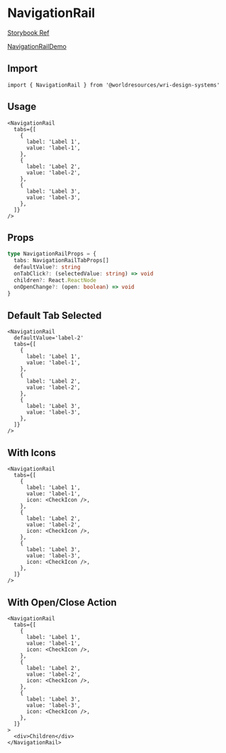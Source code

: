 # NavigationRail

[Storybook Ref](https://wri.github.io/wri-design-systems/?path=/docs/navigation-navigation-rail--docs)

[NavigationRailDemo](https://github.com/wri/wri-design-systems/blob/main/src/components/Navigation/NavigationRail/NavigationRailDemo.tsx)

## Import

```tsx
import { NavigationRail } from '@worldresources/wri-design-systems'
```

## Usage

```tsx
<NavigationRail
  tabs={[
    {
      label: 'Label 1',
      value: 'label-1',
    },
    {
      label: 'Label 2',
      value: 'label-2',
    },
    {
      label: 'Label 3',
      value: 'label-3',
    },
  ]}
/>
```

## Props

```ts
type NavigationRailProps = {
  tabs: NavigationRailTabProps[]
  defaultValue?: string
  onTabClick?: (selectedValue: string) => void
  children?: React.ReactNode
  onOpenChange?: (open: boolean) => void
}
```

## Default Tab Selected

```tsx
<NavigationRail
  defaultValue='label-2'
  tabs={[
    {
      label: 'Label 1',
      value: 'label-1',
    },
    {
      label: 'Label 2',
      value: 'label-2',
    },
    {
      label: 'Label 3',
      value: 'label-3',
    },
  ]}
/>
```

## With Icons

```tsx
<NavigationRail
  tabs={[
    {
      label: 'Label 1',
      value: 'label-1',
      icon: <CheckIcon />,
    },
    {
      label: 'Label 2',
      value: 'label-2',
      icon: <CheckIcon />,
    },
    {
      label: 'Label 3',
      value: 'label-3',
      icon: <CheckIcon />,
    },
  ]}
/>
```

## With Open/Close Action

```tsx
<NavigationRail
  tabs={[
    {
      label: 'Label 1',
      value: 'label-1',
      icon: <CheckIcon />,
    },
    {
      label: 'Label 2',
      value: 'label-2',
      icon: <CheckIcon />,
    },
    {
      label: 'Label 3',
      value: 'label-3',
      icon: <CheckIcon />,
    },
  ]}
>
  <div>Children</div>
</NavigationRail>
```
